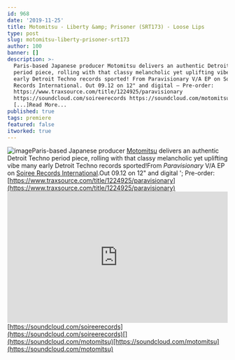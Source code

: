 ```yaml
---
id: 968
date: '2019-11-25'
title: Motomitsu - Liberty &amp; Prisoner (SRT173) - Loose Lips
type: post
slug: motomitsu-liberty-prisoner-srt173
author: 100
banner: []
description: >-
  Paris-based Japanese producer Motomitsu delivers an authentic Detroit Techno
  period piece, rolling with that classy melancholic yet uplifting vibe many
  early Detroit Techno records sported! From Paravisionary V/A EP on Soiree
  Records International. Out 09.12 on 12" and digital – Pre-order:
  https://www.traxsource.com/title/1224925/paravisionary
  https://soundcloud.com/soireerecords https://soundcloud.com/motomitsu
  [...]Read More...
published: true
tags: premiere
featured: false
itworked: true
---
```

![image](../undefined)Paris-based Japanese producer [Motomitsu](http://www.motomitsu.com/) delivers an authentic Detroit Techno period piece, rolling with that classy melancholic yet uplifting vibe many early Detroit Techno records sported!From _Paravisionary_ V/A EP on [Soiree Records International](https://www.soireerecords.com/).Out 09.12 on 12" and digital '; Pre-order: [https://www.traxsource.com/title/1224925/paravisionary](https://www.traxsource.com/title/1224925/paravisionary)<iframe width='100%' height='300' scrolling='no' frameborder='no' allow='autoplay' src='https://w.soundcloud.com/player/?url=https%3A//api.soundcloud.com/tracks/718403119&color=%23ff5500&auto_play=false&hide_related=false&show_comments=true&show_user=true&show_reposts=false&show_teaser=true'></iframe>[](https://soundcloud.com/soireerecords)[https://soundcloud.com/soireerecords](https://soundcloud.com/soireerecords)[](https://soundcloud.com/motomitsu)[https://soundcloud.com/motomitsu](https://soundcloud.com/motomitsu)